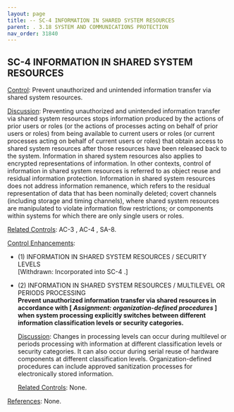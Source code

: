 ```yaml
---
layout: page
title: -- SC-4 INFORMATION IN SHARED SYSTEM RESOURCES 
parent: . 3.18 SYSTEM AND COMMUNICATIONS PROTECTION 
nav_order: 31840 
---
```


## SC-4 INFORMATION IN SHARED SYSTEM RESOURCES

<ins>Control</ins>: Prevent unauthorized and unintended information transfer via shared system resources.

<ins>Discussion</ins>: Preventing unauthorized and unintended information transfer via shared system resources stops information produced by the actions of prior users or roles (or the actions of processes acting on behalf of prior users or roles) from being available to current users or roles (or current processes acting on behalf of current users or roles) that obtain access to shared system resources after those resources have been released back to the system. Information in shared system resources also applies to encrypted representations of information. In other contexts, control of information in shared system resources is referred to as object reuse and residual information protection. Information in shared system resources does not address information remanence, which refers to the residual representation of data that has been nominally deleted; covert channels (including storage and timing channels), where shared system resources are manipulated to violate information flow restrictions; or components within systems for which there are only single users or roles.

<ins>Related Controls</ins>: AC-3 , AC-4 , SA-8.

<ins>Control Enhancements</ins>:
   
* (1) INFORMATION IN SHARED SYSTEM RESOURCES / SECURITY LEVELS<br>
[Withdrawn: Incorporated into SC-4 .]
   
* (2) INFORMATION IN SHARED SYSTEM RESOURCES / MULTILEVEL OR PERIODS PROCESSING<br>
**Prevent unauthorized information transfer via shared resources in accordance with [ _Assignment: organization-defined procedures_ ] when system processing explicitly switches between different information classification levels or security categories.**

    <ins>Discussion</ins>: Changes in processing levels can occur during multilevel or periods processing with information at different classification levels or security categories. It can also occur during serial reuse of hardware components at different classification levels. Organization-defined procedures can include approved sanitization processes for electronically stored information.

    <ins>Related Controls</ins>: None.

<ins>References</ins>: None.
   

